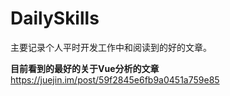 # DailySkills
主要记录个人平时开发工作中和阅读到的好的文章。

**目前看到的最好的关于Vue分析的文章**     https://juejin.im/post/59f2845e6fb9a0451a759e85